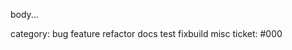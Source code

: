 <!-- 🎉🚀 Thanks for submitting a PR!
🧑‍🎓 Please review our contribution guide https://github.com/ObolNetwork/charon/blob/main/docs/contributing.md
   - 📜 Sign the Contributor License Agreement (CLA) when prompted.
   - 🌱 Starting with an issue, outlining the problem and proposed solution, is highly encouraged.
   - 🐘🐁 We do trunk based development; small PRs on stable main branch.
   - 🧪 Unit tests FTW!
📐 Format this PR template as follows:
   - PR title format (above): `package[/subpackage]: concise overview`
   - PR body: Replace 'body...' with detailed description of the change.
   - category: pick one, delete the rest.
   - ticket: Replace #000 with link to a GitHub issue (or 'none' if PR is trivial).
💀 Delete these instructions
-->
body...

category: bug feature refactor docs test fixbuild misc
ticket: #000
